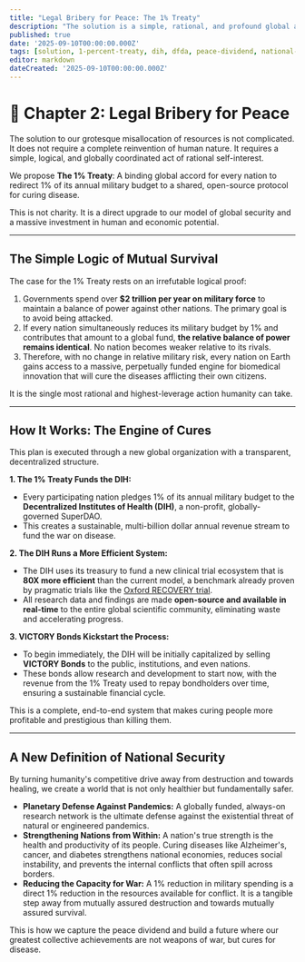 ```yaml
---
title: "Legal Bribery for Peace: The 1% Treaty"
description: "The solution is a simple, rational, and profound global accord: The 1% Treaty. By redirecting a tiny fraction of military spending, we can make curing people more profitable than killing them."
published: true
date: '2025-09-10T00:00:00.000Z'
tags: [solution, 1-percent-treaty, dih, dfda, peace-dividend, national-security, victory-bonds]
editor: markdown
dateCreated: '2025-09-10T00:00:00.000Z'
---
```


# 📖 Chapter 2: Legal Bribery for Peace

The solution to our grotesque misallocation of resources is not complicated. It does not require a complete reinvention of human nature. It requires a simple, logical, and globally coordinated act of rational self-interest.

We propose **The 1% Treaty**: A binding global accord for every nation to redirect 1% of its annual military budget to a shared, open-source protocol for curing disease.

This is not charity. It is a direct upgrade to our model of global security and a massive investment in human and economic potential.

---

## The Simple Logic of Mutual Survival

The case for the 1% Treaty rests on an irrefutable logical proof:

1.  Governments spend over **$2 trillion per year on military force** to maintain a balance of power against other nations. The primary goal is to avoid being attacked.
2.  If every nation simultaneously reduces its military budget by 1% and contributes that amount to a global fund, **the relative balance of power remains identical**. No nation becomes weaker relative to its rivals.
3.  Therefore, with no change in relative military risk, every nation on Earth gains access to a massive, perpetually funded engine for biomedical innovation that will cure the diseases afflicting their own citizens.

It is the single most rational and highest-leverage action humanity can take.

---

## How It Works: The Engine of Cures

This plan is executed through a new global organization with a transparent, decentralized structure.

**1. The 1% Treaty Funds the DIH:**
   - Every participating nation pledges 1% of its annual military budget to the **Decentralized Institutes of Health (DIH)**, a non-profit, globally-governed SuperDAO.
   - This creates a sustainable, multi-billion dollar annual revenue stream to fund the war on disease.

**2. The DIH Runs a More Efficient System:**
   - The DIH uses its treasury to fund a new clinical trial ecosystem that is **80X more efficient** than the current model, a benchmark already proven by pragmatic trials like the [Oxford RECOVERY trial](./reference/recovery-trial-case-study.md).
   - All research data and findings are made **open-source and available in real-time** to the entire global scientific community, eliminating waste and accelerating progress.

**3. VICTORY Bonds Kickstart the Process:**
   - To begin immediately, the DIH will be initially capitalized by selling **VICTORY Bonds** to the public, institutions, and even nations.
   - These bonds allow research and development to start now, with the revenue from the 1% Treaty used to repay bondholders over time, ensuring a sustainable financial cycle.

This is a complete, end-to-end system that makes curing people more profitable and prestigious than killing them.

---

## A New Definition of National Security

By turning humanity's competitive drive away from destruction and towards healing, we create a world that is not only healthier but fundamentally safer.

-   **Planetary Defense Against Pandemics:** A globally funded, always-on research network is the ultimate defense against the existential threat of natural or engineered pandemics.
-   **Strengthening Nations from Within:** A nation's true strength is the health and productivity of its people. Curing diseases like Alzheimer's, cancer, and diabetes strengthens national economies, reduces social instability, and prevents the internal conflicts that often spill across borders.
-   **Reducing the Capacity for War:** A 1% reduction in military spending is a direct 1% reduction in the resources available for conflict. It is a tangible step away from mutually assured destruction and towards mutually assured survival.

This is how we capture the peace dividend and build a future where our greatest collective achievements are not weapons of war, but cures for disease.
